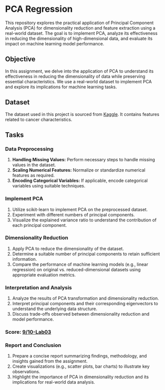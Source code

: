 # PCA Regression

This repository explores the practical application of Principal Component Analysis (PCA) for dimensionality reduction and feature extraction using a real-world dataset. The goal is to implement PCA, analyze its effectiveness in reducing the dimensionality of high-dimensional data, and evaluate its impact on machine learning model performance.

## Objective

In this assignment, we delve into the application of PCA to understand its effectiveness in reducing the dimensionality of data while preserving essential characteristics. We use a real-world dataset to implement PCA and explore its implications for machine learning tasks.

## Dataset

The dataset used in this project is sourced from [Kaggle](https://www.kaggle.com/datasets/varunraskar/cancer-regression/data). It contains features related to cancer characteristics.

## Tasks

### Data Preprocessing

1. **Handling Missing Values:** Perform necessary steps to handle missing values in the dataset.
2. **Scaling Numerical Features:** Normalize or standardize numerical features as required.
3. **Encoding Categorical Variables:** If applicable, encode categorical variables using suitable techniques.

### Implement PCA

1. Utilize scikit-learn to implement PCA on the preprocessed dataset.
2. Experiment with different numbers of principal components.
3. Visualize the explained variance ratio to understand the contribution of each principal component.

### Dimensionality Reduction

1. Apply PCA to reduce the dimensionality of the dataset.
2. Determine a suitable number of principal components to retain sufficient information.
3. Compare the performance of machine learning models (e.g., linear regression) on original vs. reduced-dimensional datasets using appropriate evaluation metrics.

### Interpretation and Analysis

1. Analyze the results of PCA transformation and dimensionality reduction.
2. Interpret principal components and their corresponding eigenvectors to understand the underlying data structure.
3. Discuss trade-offs observed between dimensionality reduction and model performance.

### Score: [9/10-Lab03](https://docs.google.com/spreadsheets/d/1Eyv9f2xt2KyV3tpZZkzaBGWBdh9G-MlkOtEU6jMgHG4/edit?fbclid=IwY2xjawEkasNleHRuA2FlbQIxMQABHRsvyHOase_5EOc_y7wB3DvfSQzDZ-n5Y1KsswlazYciQsutFr81pHz1eg_aem_frzFTYRdAeKNGmSDZD0DHw&gid=0#gid=0)

### Report and Conclusion

1. Prepare a concise report summarizing findings, methodology, and insights gained from the assignment.
2. Create visualizations (e.g., scatter plots, bar charts) to illustrate key observations.
3. Highlight the importance of PCA in dimensionality reduction and its implications for real-world data analysis.
